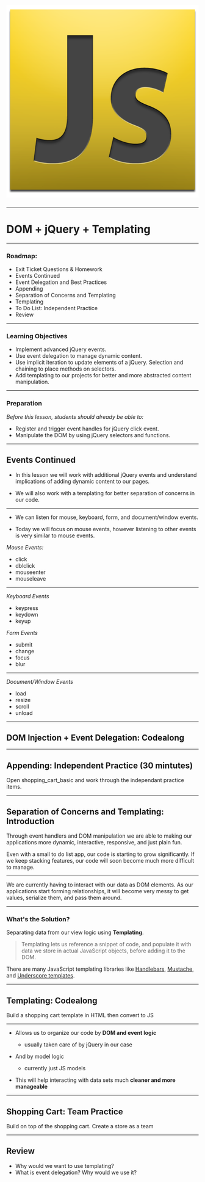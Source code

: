 <!-- .slide: data-transition="concave"  data-background="../images/background.jpg"-->
# ![](../images/js_logo.png)

---

<!-- .slide: data-background="../images/background.jpg"-->
# DOM + jQuery + Templating

---

<!-- .slide: data-background="../images/background.jpg"-->
### Roadmap:
* Exit Ticket Questions & Homework
* Events Continued
* Event Delegation and Best Practices
* Appending
* Separation of Concerns and Templating
* Templating
* To Do List: Independent Practice
* Review

---

<!-- .slide: data-background="../images/background.jpg"-->
### Learning Objectives
- Implement advanced jQuery events.
- Use event delegation to manage dynamic content.
- Use implicit iteration to update elements of a jQuery. Selection and chaining to place methods on selectors.
- Add templating to our projects for better and more abstracted content manipulation.

---

<!-- .slide: data-background="../images/background.jpg"-->
### Preparation
*Before this lesson, students should already be able to:*

- Register and trigger event handles for jQuery click event.
- Manipulate the DOM by using jQuery selectors and functions.

---

<!-- .slide: data-background="../images/background.jpg"-->
## Events Continued

* In this lesson we will work with additional jQuery events and understand implications of adding dynamic content to our pages. 

* We will also work with a templating for better separation of concerns in our code.

---

<!-- .slide: data-background="../images/background.jpg"-->
* We can listen for mouse, keyboard, form, and document/window events. 

* Today we will focus on mouse events, however listening to other events is very similar to mouse events.

*Mouse Events:*
- click
- dblclick
- mouseenter
- mouseleave

---

<!-- .slide: data-background="../images/background.jpg"-->
*Keyboard Events*
- keypress
- keydown
- keyup

*Form Events*
- submit
- change
- focus
- blur

---

<!-- .slide: data-background="../images/background.jpg"-->
*Document/Window Events*
- load
- resize
- scroll
- unload

---

<!-- .slide: data-background="../images/background.jpg"-->
## DOM Injection + Event Delegation: Codealong

---

<!-- .slide: data-background="../images/background.jpg"-->
## Appending: Independent Practice (30 mintutes)

Open shopping_cart_basic and work through the independant practice items.

---

<!-- .slide: data-background="../images/background.jpg"-->
## Separation of Concerns and Templating: Introduction

Through event handlers and DOM manipulation we are able to making our applications more dynamic, interactive, responsive, and just plain fun. 

Even with a small to do list app, our code is starting to grow significantly. If we keep stacking features, our code will soon become much more difficult to manage. 

---

<!-- .slide: data-background="../images/background.jpg"-->
We are currently having to interact with our data as DOM elements. As our applications start forming relationships, it will become very messy to get values, serialize them, and pass them around.

---

<!-- .slide: data-background="../images/background.jpg"-->
### What's the Solution?

Separating data from our view logic using **Templating**.

>Templating lets us reference a snippet of code, and populate it with data we store in actual JavaScript objects, before adding it to the DOM. 

There are many JavaScript templating libraries like [Handlebars](http://handlebarsjs.com/), [Mustache](http://mustache.github.io/), and [Underscore templates](http://underscorejs.org/).

---

<!-- .slide: data-background="../images/background.jpg"-->
## Templating: Codealong

Build a shopping cart template in HTML then convert to JS

---

<!-- .slide: data-background="../images/background.jpg"-->
* Allows us to organize our code by **DOM and event logic** 
	* usually taken care of by jQuery in our case 

* And by model logic
	* currently just JS models
* This will help interacting with data sets much **cleaner and more manageable**

---

<!-- .slide: data-background="../images/background.jpg"-->
## Shopping Cart: Team Practice

Build on top of the shopping cart. Create a store as a team

---

<!-- .slide: data-background="../images/background.jpg"-->
## Review

* Why would we want to use templating?
* What is event delegation? Why would we use it?
